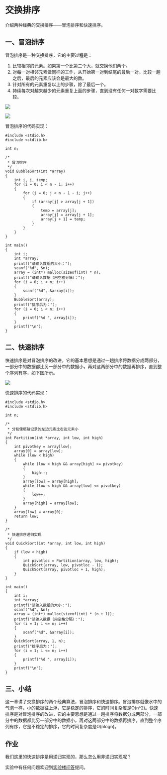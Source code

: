 # 交换排序

介绍两种经典的交换排序——冒泡排序和快速排序。

## 一、冒泡排序

冒泡排序是一种交换排序，它的主要过程是：
1. 比较相邻的元素。如果第一个比第二个大，就交换他们两个。
2. 对每一对相邻元素做同样的工作，从开始第一对到结尾的最后一对。比较一趟之后，最后的元素应该会是最大的数。
3. 针对所有的元素重复以上的步骤，除了最后一个。
4. 持续每次对越来越少的元素重复上面的步骤，直到没有任何一对数字需要比较。

![](https://dn-anything-about-doc.qbox.me/sjjg/34.png)

![](https://dn-anything-about-doc.qbox.me/sjjg/37.gif)

冒泡排序的代码实现：
```
#include <stdio.h>
#include <stdlib.h>

int n;

/*
 * 冒泡排序
 */
void BubbleSort(int *array)
{
	int i, j, temp;
	for (i = 0; i < n - 1; i++)
	{
		for (j = 0; j < n - 1 - i; j++)
		{
			if (array[j] > array[j + 1])
			{
				temp = array[j];
				array[j] = array[j + 1];
				array[j + 1] = temp;
			}
		}
	}
}

int main()
{
	int i;
	int *array;
	printf("请输入数组的大小：");
	scanf("%d", &n);
	array = (int*) malloc(sizeof(int) * n);
	printf("请输入数据（用空格分隔）：");
	for (i = 0; i < n; i++)
	{
		scanf("%d", &array[i]);
	}
	BubbleSort(array);
	printf("排序后为：");
	for (i = 0; i < n; i++)
	{
		printf("%d ", array[i]);
	}
	printf("\n");
}
```

## 二、快速排序

快速排序是对冒泡排序的改进，它的基本思想是通过一趟排序将数据分成两部分，一部分中的数据都比另一部分中的数据小，再对这两部分中的数据再排序，直到整个序列有序，如下图所示。

![](https://dn-anything-about-doc.qbox.me/sjjg/38.gif)

快速排序的代码实现：
```
#include <stdio.h>
#include <stdlib.h>

int n;

/*
 * 分割使枢轴记录的左边元素比右边元素小
 */
int Partition(int *array, int low, int high)
{
	int pivotkey = array[low];
	array[0] = array[low];
	while (low < high)
	{
		while (low < high && array[high] >= pivotkey)
		{
			high--;
		}
		array[low] = array[high];
		while (low < high && array[low] <= pivotkey)
		{
			low++;
		}
		array[high] = array[low];
	}
	array[low] = array[0];
	return low;
}

/*
 * 快速排序递归实现
 */
void QuickSort(int *array, int low, int high)
{
	if (low < high)
	{
		int pivotloc = Partition(array, low, high);
		QuickSort(array, low, pivotloc - 1);
		QuickSort(array, pivotloc + 1, high);
	}
}

int main()
{
	int i;
	int *array;
	printf("请输入数组的大小：");
	scanf("%d", &n);
	array = (int*) malloc(sizeof(int) * (n + 1));
	printf("请输入数据（用空格分隔）：");
	for (i = 1; i <= n; i++)
	{
		scanf("%d", &array[i]);
	}
	QuickSort(array, 1, n);
	printf("排序后为：");
	for (i = 1; i <= n; i++)
	{
		printf("%d ", array[i]);
	}
	printf("\n");
}
```

## 三、小结

这一章讲了交换排序的两个经典算法，冒泡排序和快速排序。冒泡排序就像水中的气泡一样，小的数据往上浮，它是稳定的排序，它的时间复杂度是O(n^2)。快速排序是对冒泡排序的改进，它的主要思想是通过一趟排序将数据分成两部分，一部分中的数据都比另一部分中的数据小，再对这两部分中的数据再排序，直到整个序列有序，它是不稳定的排序，它的时间复杂度是O(nlogn)。

## 作业

我们这里的快速排序是用递归实现的，那么怎么用非递归实现呢？

实验中有任何问题欢迎到[实验楼问答](http://www.shiyanlou.com/questions)提问。

